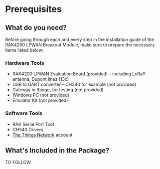 # Prerequisites

<rk-img
  src="/assets/images/quick-start-guide/rak4200-breakout/main/peojuzuyfj5wzl51igyk.jpg"
  width="50%"
  figure-number="1"
  caption="RAK4200 LPWAN Breakout Module"
/>

## What do you need?

Before going through each and every step in the installation guide of the RAK4200 LPWAN Breakout Module, make sure to prepare the necessary items listed below:

### Hardware Tools

- RAK4200 LPWAN Evaluation Board (provided) – including LoRa® antenna, Dupont lines (13x) 
- USB to UART converter – CH340 for example (not provided) 
- Gateway in Range, for testing (not provided) 
- Windows PC (not provided) 
- Emulator Kit (not provided)

### Software Tools

- RAK Serial Port Tool
- CH340 Drivers 
- [The Things Network](https://account.thethingsnetwork.org/register) account

<rk-btn
  src="https://store.rakwireless.com/"
  label="Buy a RAK4200 LPWAN Breakout Module"
  _blank
/>



## What's Included in the Package?

TO FOLLOW

